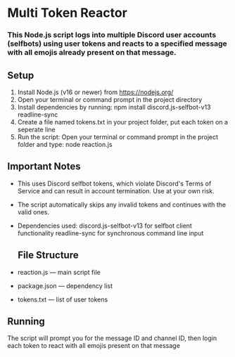 # Multi Token Reactor

### This Node.js script logs into multiple Discord user accounts (selfbots) using user tokens and reacts to a specified message with all emojis already present on that message.


## Setup

1. Install Node.js (v16 or newer) from https://nodejs.org/
2. Open your terminal or command prompt in the project directory
3. Install dependencies by running:
   npm install discord.js-selfbot-v13 readline-sync
5. Create a file named tokens.txt in your project folder, put each token on a seperate line
6.  Run the script:
   Open your terminal or command prompt in the project folder and type: node reaction.js


## Important Notes

- This uses Discord selfbot tokens, which violate Discord's Terms of Service and can result in account termination. Use at your own risk.
- The script automatically skips any invalid tokens and continues with the valid ones.
- Dependencies used:
  discord.js-selfbot-v13 for selfbot client functionality
  readline-sync for synchronous command line input


  ## File Structure

- reaction.js — main script file

- package.json — dependency list

- tokens.txt — list of user tokens 


## Running

The script will prompt you for the message ID and channel ID, then login each token to react with all emojis present on that message
